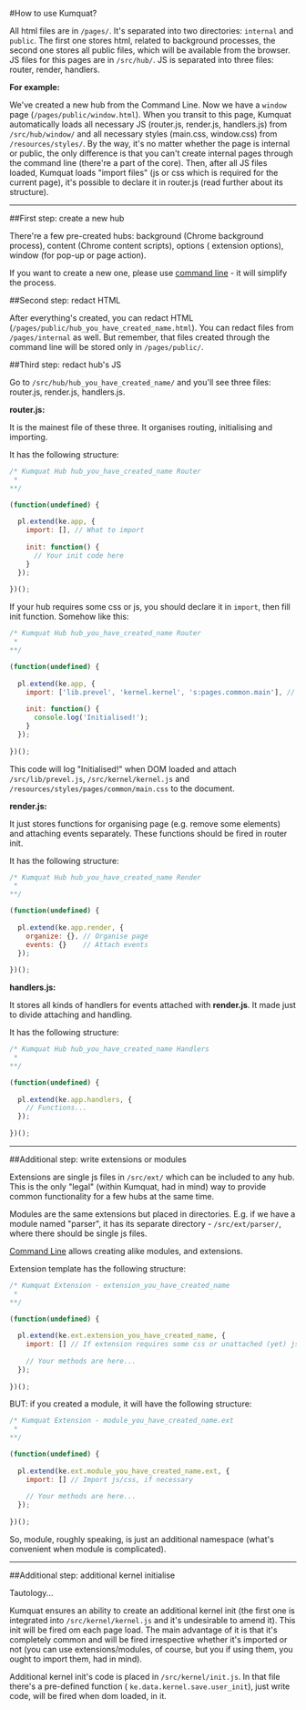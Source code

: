 #How to use Kumquat?

All html files are in `/pages/`. It's separated into two directories: `internal` and `public`. The first one stores
html, related to background processes, the second one stores all public files, which will be available from the browser. 
JS files for this pages are in `/src/hub/`. JS is separated into three files: router, render, handlers.

__For example:__

We've created a new hub from the Command Line. Now we have a `window` page (`/pages/public/window.html`). 
When you transit to this page, Kumquat automatically loads all necessary JS 
(router.js, render.js, handlers.js) from `/src/hub/window/` and all necessary styles (main.css, window.css) from `/resources/styles/`. By the way, it's no matter whether the page is internal or 
public, the only difference is that you can't create internal pages through the command line (there're a part of the core). 
Then, after all JS files loaded, Kumquat loads "import files" (js or css which is required for the current page), it's 
possible to declare it in router.js (read further about its structure).

---

##First step: create a new hub

There're a few pre-created hubs: background (Chrome background process), content (Chrome content scripts), options (
extension options), window (for pop-up or page action). 

If you want to create a new one, please use 
[command line](https://github.com/chernikovalexey/Kumquat/blob/master/documentation/CommandLine.md) - 
it will simplify the process.

##Second step: redact HTML

After everything's created, you can redact HTML (`/pages/public/hub_you_have_created_name.html`). You can redact 
files from `/pages/internal` as well. But remember, that files created through the command line will be stored only
in `/pages/public/`.

##Third step: redact hub's JS

Go to `/src/hub/hub_you_have_created_name/` and you'll see three files: router.js, render.js, handlers.js. 

__router.js:__

It is the mainest file of these three. It organises routing, initialising and importing.

It has the following structure:

```javascript
/* Kumquat Hub hub_you_have_created_name Router
 * 
**/

(function(undefined) {
  
  pl.extend(ke.app, {
    import: [], // What to import
             
    init: function() {
      // Your init code here
    }
  });
  
})();
```

If your hub requires some css or js, you should declare it in `import`, then fill init function. Somehow like this:

```javascript
/* Kumquat Hub hub_you_have_created_name Router
 * 
**/

(function(undefined) {
  
  pl.extend(ke.app, {
    import: ['lib.prevel', 'kernel.kernel', 's:pages.common.main'], // What to import
             
    init: function() {
      console.log('Initialised!');
    }
  });
  
})();
```

This code will log "Initialised!" when DOM loaded and attach `/src/lib/prevel.js`, `/src/kernel/kernel.js` and 
`/resources/styles/pages/common/main.css` to the document.

__render.js:__

It just stores functions for organising page (e.g. remove some elements) and attaching events separately. 
These functions should be fired in router init.

It has the following structure:

```javascript
/* Kumquat Hub hub_you_have_created_name Render
 * 
**/

(function(undefined) {
  
  pl.extend(ke.app.render, {
    organize: {}, // Organise page
    events: {}    // Attach events
  });
  
})();
```

__handlers.js:__

It stores all kinds of handlers for events attached with __render.js__. It made just to divide attaching and handling.

It has the following structure:

```javascript
/* Kumquat Hub hub_you_have_created_name Handlers
 * 
**/

(function(undefined) {
  
  pl.extend(ke.app.handlers, {
    // Functions...
  });
  
})();
```

---

##Additional step: write extensions or modules

Extensions are single js files in `/src/ext/` which can be included to any hub. This is the only "legal" 
(within Kumquat, had in mind) way to provide common functionality for a few hubs at the same time.

Modules are the same extensions but placed in directories. E.g. if we have a module named "parser", it has 
its separate directory - `/src/ext/parser/`, where there should be single js files.

[Command Line](https://github.com/chernikovalexey/Kumquat/blob/master/documentation/CommandLine.md) allows creating 
alike modules, and extensions.

Extension template has the following structure:

```javascript
/* Kumquat Extension - extension_you_have_created_name
 *
**/

(function(undefined) {
  
  pl.extend(ke.ext.extension_you_have_created_name, {
    import: [] // If extension requires some css or unattached (yet) js
    
    // Your methods are here...
  });
  
})();
```

BUT: if you created a module, it will have the following structure:

```javascript
/* Kumquat Extension - module_you_have_created_name.ext
 *
**/

(function(undefined) {
  
  pl.extend(ke.ext.module_you_have_created_name.ext, {
    import: [] // Import js/css, if necessary
    
    // Your methods are here...
  });
  
})();
```

So, module, roughly speaking, is just an additional namespace (what's convenient when module is complicated).

---

##Additional step: additional kernel initialise

Tautology...

Kumquat ensures an ability to create an additional kernel init 
(the first one is integrated into `/src/kernel/kernel.js` and it's undesirable to amend it). This init will be fired om
each page load. The main advantage of it is that it's completely common and will be fired irrespective whether it's 
imported or not (you can use extensions/modules, of course, but you if using them, 
you ought to import them, had in mind).

Additional kernel init's code is placed in `/src/kernel/init.js`. In that file there's a pre-defined function (
`ke.data.kernel.save.user_init`), just write code, will be fired when dom loaded, in it.